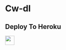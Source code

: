 # Cw-dl

## Deploy To Heroku

<a href="https://heroku.com/deploy?template=https://github.com/mohitbooraget/Cw-repo">
     <img height="30px" src="https://img.shields.io/badge/Deploy%20To%20Heroku-blueviolet?style=for-the-badge&logo=heroku">
  </a>
